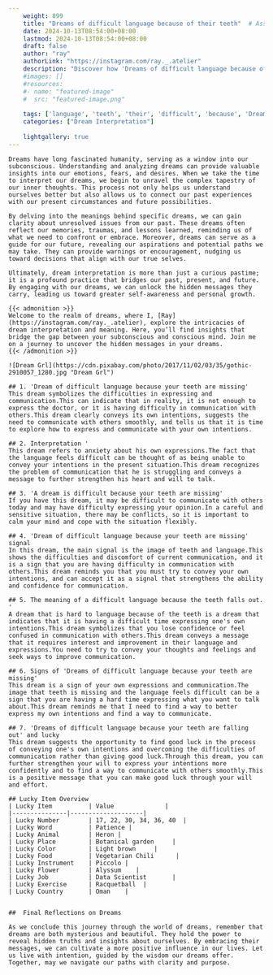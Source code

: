 ```yaml
---
    weight: 899
    title: "Dreams of difficult language because of their teeth"  # Assuming 'title' column exists
    date: 2024-10-13T08:54:00+08:00
    lastmod: 2024-10-13T08:54:00+08:00
    draft: false
    author: "ray"
    authorLink: "https://instagram.com/ray._.atelier"
    description: "Discover how 'Dreams of difficult language because of their teeth' can interpret your future and uncover its significant meanings in your life."
    #images: []
    #resources:
    #- name: "featured-image"
    #  src: "featured-image.png"
    
    tags: ['language', 'teeth', 'their', 'difficult', 'because', 'Dreams', 'of']
    categories: ["Dream Interpretation"]
    
    lightgallery: true
---
```

    
    Dreams have long fascinated humanity, serving as a window into our subconscious. Understanding and analyzing dreams can provide valuable insights into our emotions, fears, and desires. When we take the time to interpret our dreams, we begin to unravel the complex tapestry of our inner thoughts. This process not only helps us understand ourselves better but also allows us to connect our past experiences with our present circumstances and future possibilities.
    
    By delving into the meanings behind specific dreams, we can gain clarity about unresolved issues from our past. These dreams often reflect our memories, traumas, and lessons learned, reminding us of what we need to confront or embrace. Moreover, dreams can serve as a guide for our future, revealing our aspirations and potential paths we may take. They can provide warnings or encouragement, nudging us toward decisions that align with our true selves.
    
    Ultimately, dream interpretation is more than just a curious pastime; it is a profound practice that bridges our past, present, and future. By engaging with our dreams, we can unlock the hidden messages they carry, leading us toward greater self-awareness and personal growth.
    
    {{< admonition >}}
    Welcome to the realm of dreams, where I, [Ray](https://instagram.com/ray._.atelier), explore the intricacies of dream interpretation and meaning. Here, you’ll find insights that bridge the gap between your subconscious and conscious mind. Join me on a journey to uncover the hidden messages in your dreams.
    {{< /admonition >}}
    
    ![Dream Grl](https://cdn.pixabay.com/photo/2017/11/02/03/35/gothic-2910057_1280.jpg "Dream Grl")
    
    ## 1. 'Dream of difficult language because your teeth are missing'
    This dream symbolizes the difficulties in expressing and communication.This can indicate that in reality, it is not enough to express the doctor, or it is having difficulty in communication with others.This dream clearly conveys its own intentions, suggests the need to communicate with others smoothly, and tells us that it is time to explore how to express and communicate with your own intentions.
    
    ## 2. Interpretation '
    This dream refers to anxiety about his own expressions.The fact that the language feels difficult can be thought of as being unable to convey your intentions in the present situation.This dream recognizes the problem of communication that he is struggling and conveys a message to further strengthen his heart and will to talk.
    
    ## 3. 'A dream is difficult because your teeth are missing'
    If you have this dream, it may be difficult to communicate with others today and may have difficulty expressing your opinion.In a careful and sensitive situation, there may be conflicts, so it is important to calm your mind and cope with the situation flexibly.
    
    ## 4. 'Dream of difficult language because your teeth are missing' signal
    In this dream, the main signal is the image of teeth and language.This shows the difficulties and discomfort of current communication, and it is a sign that you are having difficulty in communication with others.This dream reminds you that you must try to convey your own intentions, and can accept it as a signal that strengthens the ability and confidence for communication.
    
    ## 5. The meaning of a difficult language because the teeth falls out. '
    A dream that is hard to language because of the teeth is a dream that indicates that it is having a difficult time expressing one's own intentions.This dream symbolizes that you lose confidence or feel confused in communication with others.This dream conveys a message that it requires interest and improvement in their language and expressions.You need to try to convey your thoughts and feelings and seek ways to improve communication.
    
    ## 6. Signs of 'Dreams of difficult language because your teeth are missing'
    This dream is a sign of your own expressions and communication.The image that teeth is missing and the language feels difficult can be a sign that you are having a hard time expressing what you want to talk about.This dream reminds me that I need to find a way to better express my own intentions and find a way to communicate.
    
    ## 7. 'Dreams of difficult language because your teeth are falling out' and lucky
    This dream suggests the opportunity to find good luck in the process of conveying one's own intentions and overcoming the difficulties of communication rather than giving good luck.Through this dream, you can further strengthen your will to express your intentions more confidently and to find a way to communicate with others smoothly.This is a positive message that you can make good luck through your will and effort.
    
    ## Lucky Item Overview
    | Lucky Item          | Value              |
    |---------------|--------------------|
    | Lucky Number        | 17, 22, 30, 34, 36, 40  |
    | Lucky Word          | Patience |
    | Lucky Animal        | Heron |
    | Lucky Place         | Botanical garden     |
    | Lucky Color         | Light brown     |
    | Lucky Food          | Vegetarian Chili      |
    | Lucky Instrument    | Piccolo |
    | Lucky Flower        | Alyssum    |
    | Lucky Job           | Data Scientist       |
    | Lucky Exercise      | Racquetball  |
    | Lucky Country       | Oman    |
    
    
    ##  Final Reflections on Dreams
    
    As we conclude this journey through the world of dreams, remember that dreams are both mysterious and beautiful. They hold the power to reveal hidden truths and insights about ourselves. By embracing their messages, we can cultivate a more positive influence in our lives. Let us live with intention, guided by the wisdom our dreams offer. Together, may we navigate our paths with clarity and purpose.
    